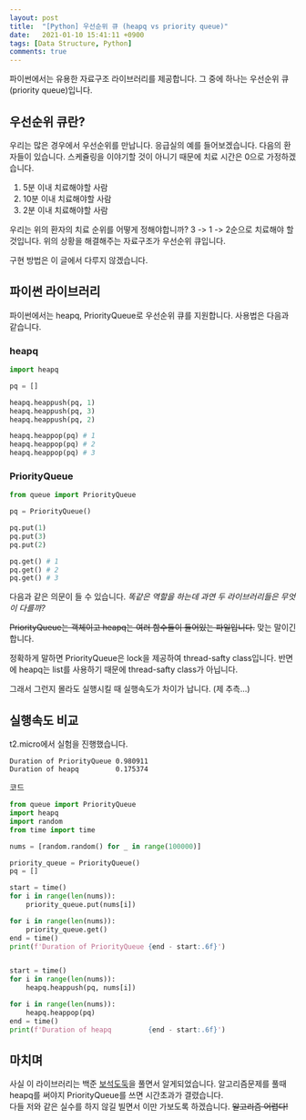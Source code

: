 ```yaml
---
layout: post
title:  "[Python] 우선순위 큐 (heapq vs priority queue)"
date:   2021-01-10 15:41:11 +0900
tags: [Data Structure, Python]
comments: true
---
```


파이썬에서는 유용한 자료구조 라이브러리를 제공합니다. 
그 중에 하나는 우선순위 큐(priority queue)입니다.

## 우선순위 큐란?
우리는 많은 경우에서 우선순위를 만납니다.
응급실의 예를 들어보겠습니다.
다음의 환자들이 있습니다. 
스케쥴링을 이야기할 것이 아니기 때문에 치료 시간은 0으로 가정하겠습니다.

1. 5분 이내 치료해야할 사람
2. 10분 이내 치료해야할 사람
3. 2분 이내 치료해야할 사람

우리는 위의 환자의 치료 순위를 어떻게 정해야합니까?
3 -> 1 -> 2순으로 치료해야 할 것입니다. 
위의 상황을 해결해주는 자료구조가 우선순위 큐입니다.  

구현 방법은 이 글에서 다루지 않겠습니다.

## 파이썬 라이브러리
파이썬에서는 heapq, PriorityQueue로 우선순위 큐를 지원합니다.
사용법은 다음과 같습니다.

### heapq
```python
import heapq

pq = []

heapq.heappush(pq, 1)
heapq.heappush(pq, 3)
heapq.heappush(pq, 2)

heapq.heappop(pq) # 1
heapq.heappop(pq) # 2
heapq.heappop(pq) # 3
```

### PriorityQueue
```python
from queue import PriorityQueue

pq = PriorityQueue()

pq.put(1)
pq.put(3)
pq.put(2)

pq.get() # 1
pq.get() # 2
pq.get() # 3
```

다음과 같은 의문이 들 수 있습니다.
*똑같은 역할을 하는데 과연 두 라이브러리들은 무엇이 다를까?*

~~PriorityQueue는 객체이고 heapq는 여러 함수들이 들어있는 파일입니다.~~
맞는 말이긴 합니다.

정확하게 말하면 PriorityQueue은 lock을 제공하여 thread-safty class입니다.
반면에 heapq는 list를 사용하기 때문에 thread-safty class가 아닙니다.

그래서 그런지 몰라도 실행시킬 때 실행속도가 차이가 납니다. (제 추측...)

## 실행속도 비교
t2.micro에서 실험을 진행했습니다.  

```
Duration of PriorityQueue 0.980911
Duration of heapq         0.175374
```

코드
```python
from queue import PriorityQueue
import heapq
import random
from time import time

nums = [random.random() for _ in range(100000)]

priority_queue = PriorityQueue()
pq = []

start = time()
for i in range(len(nums)):
    priority_queue.put(nums[i])

for i in range(len(nums)):
    priority_queue.get()
end = time()
print(f'Duration of PriorityQueue {end - start:.6f}')


start = time()
for i in range(len(nums)):
    heapq.heappush(pq, nums[i])

for i in range(len(nums)):
    heapq.heappop(pq)
end = time()
print(f'Duration of heapq         {end - start:.6f}')
```

## 마치며
사실 이 라이브러리는 백준 [보석도둑](https://www.acmicpc.net/problem/1202)을 풀면서 알게되었습니다.
알고리즘문제를 풀때 heapq를 써야지 PriorityQueue를 쓰면 시간초과가 결렸습니다.  
다들 저와 같은 실수를 하지 않길 빌면서 이만 가보도록 하겠습니다.
~~알고리즘 어렵다!~~
